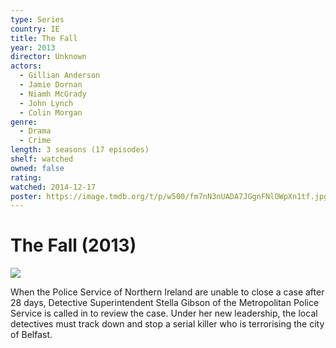 ```yaml
---
type: Series
country: IE
title: The Fall
year: 2013
director: Unknown
actors:
  - Gillian Anderson
  - Jamie Dornan
  - Niamh McGrady
  - John Lynch
  - Colin Morgan
genre:
  - Drama
  - Crime
length: 3 seasons (17 episodes)
shelf: watched
owned: false
rating:
watched: 2014-12-17
poster: https://image.tmdb.org/t/p/w500/fm7nN3nUADA7JGgnFNlOWpXn1tf.jpg
---
```


# The Fall (2013)

![](https://image.tmdb.org/t/p/w500/fm7nN3nUADA7JGgnFNlOWpXn1tf.jpg)

When the Police Service of Northern Ireland are unable to close a case after 28 days, Detective Superintendent Stella Gibson of the Metropolitan Police Service is called in to review the case. Under her new leadership, the local detectives must track down and stop a serial killer who is terrorising the city of Belfast.